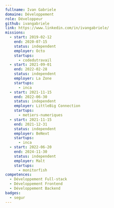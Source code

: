 ```yaml
---
fullname: Ivan Gabriele
domaine: Développement
role: Développeur
github: ivangabriele
link: https://www.linkedin.com/in/ivangabriele/
missions:
  - start: 2019-02-12
    end: 2020-07-15
    status: independent
    employer: Octo
    startups:
      - codedutravail
  - start: 2021-09-01
    end: 2022-02-28
    status: independent
    employer: La Zone
    startups:
      - inca
  - start: 2021-11-15
    end: 2022-06-30
    status: independent
    employer: LittleBig Connection
    startups:
      - metiers-numeriques
  - start: 2021-11-15
    end: 2021-12-31
    status: independent
    employer: BeNext
    startups:
      - inca
  - start: 2022-06-20
    end: 2024-11-30
    status: independent
    employer: Malt
    startups:
      - monitorfish
competences:
  - Développement Full-stack
  - Développement Frontend
  - Développement Backend
badges:
  - segur
---
```

